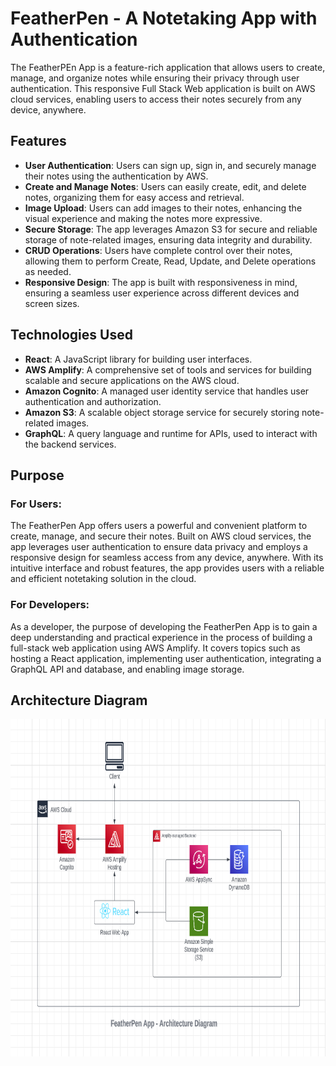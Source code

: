 # FeatherPen - A Notetaking App with Authentication

The FeatherPEn App is a feature-rich application that allows users to create, manage, and organize notes while ensuring their privacy through user authentication. This responsive Full Stack Web application is built on AWS cloud services, enabling users to access their notes securely from any device, anywhere.

## Features
- **User Authentication**: Users can sign up, sign in, and securely manage their notes using the authentication by AWS.
- **Create and Manage Notes**: Users can easily create, edit, and delete notes, organizing them for easy access and retrieval.
- **Image Upload**: Users can add images to their notes, enhancing the visual experience and making the notes more expressive.
- **Secure Storage**: The app leverages Amazon S3 for secure and reliable storage of note-related images, ensuring data integrity and durability.
- **CRUD Operations**: Users have complete control over their notes, allowing them to perform Create, Read, Update, and Delete operations as needed.
- **Responsive Design**: The app is built with responsiveness in mind, ensuring a seamless user experience across different devices and screen sizes.

## Technologies Used
- **React**: A JavaScript library for building user interfaces.
- **AWS Amplify**: A comprehensive set of tools and services for building scalable and secure applications on the AWS cloud.
- **Amazon Cognito**: A managed user identity service that handles user authentication and authorization.
- **Amazon S3**: A scalable object storage service for securely storing note-related images.
- **GraphQL**: A query language and runtime for APIs, used to interact with the backend services.

## Purpose
### For Users:
The FeatherPen App offers users a powerful and convenient platform to create, manage, and secure their notes. Built on AWS cloud services, the app leverages user authentication to ensure data privacy and employs a responsive design for seamless access from any device, anywhere. With its intuitive interface and robust features, the app provides users with a reliable and efficient notetaking solution in the cloud.

### For Developers:
As a developer, the purpose of developing the FeatherPen App is to gain a deep understanding and practical experience in the process of building a full-stack web application using AWS Amplify. It covers topics such as hosting a React application, implementing user authentication, integrating a GraphQL API and database, and enabling image storage. 

## Architecture Diagram
<p align="center">
  <img src="https://github.com/Scholasticpal/AWS-amplify-react-app/raw/main/architecture%20diagram%20featherpen.png" alt="Architecture Diagram" width="800" height="540">
</p>
